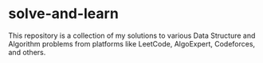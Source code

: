 # solve-and-learn
This repository is a collection of my solutions to various Data Structure and Algorithm problems from platforms like LeetCode, AlgoExpert, Codeforces, and others.
